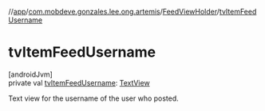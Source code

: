 //[app](../../../index.md)/[com.mobdeve.gonzales.lee.ong.artemis](../index.md)/[FeedViewHolder](index.md)/[tvItemFeedUsername](tv-item-feed-username.md)

# tvItemFeedUsername

[androidJvm]\
private val [tvItemFeedUsername](tv-item-feed-username.md): [TextView](https://developer.android.com/reference/kotlin/android/widget/TextView.html)

Text view for the username of the user who posted.
